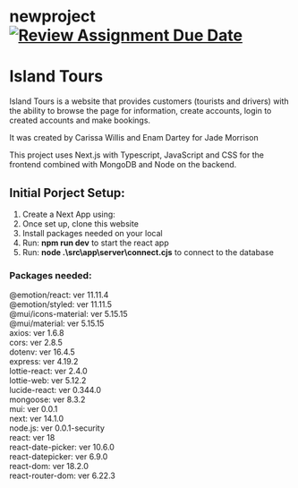 # newproject[![Review Assignment Due Date](https://classroom.github.com/assets/deadline-readme-button-24ddc0f5d75046c5622901739e7c5dd533143b0c8e959d652212380cedb1ea36.svg)](https://classroom.github.com/a/-4BhD1fD)
# Island Tours 
Island Tours is a website that provides customers (tourists and drivers) with the ability to browse the page for information, create accounts, login to created accounts and make bookings. 

It was created by Carissa Willis and Enam Dartey for Jade Morrison

This project uses Next.js with Typescript, JavaScript and CSS for the frontend combined with MongoDB and Node on the backend.

## Initial Porject Setup:
1. Create a Next App using: 
2. Once set up, clone this website 
3. Install packages needed on your local 
4. Run: __npm run dev__ to start the react app 
5. Run: __node .\src\app\server\connect.cjs__ to connect to the database 

### Packages needed:
@emotion/react: ver 11.11.4 \
@emotion/styled: ver 11.11.5 \
@mui/icons-material: ver 5.15.15 \
@mui/material: ver 5.15.15 \
axios: ver 1.6.8 \
cors: ver 2.8.5 \
dotenv: ver 16.4.5 \
express: ver 4.19.2 \
lottie-react: ver 2.4.0 \
lottie-web: ver 5.12.2 \
lucide-react: ver 0.344.0 \
mongoose: ver 8.3.2 \
mui: ver 0.0.1 \
next: ver 14.1.0 \
node.js: ver 0.0.1-security \
react: ver 18 \
react-date-picker: ver 10.6.0 \
react-datepicker: ver 6.9.0 \
react-dom: ver 18.2.0 \
react-router-dom: ver 6.22.3 

